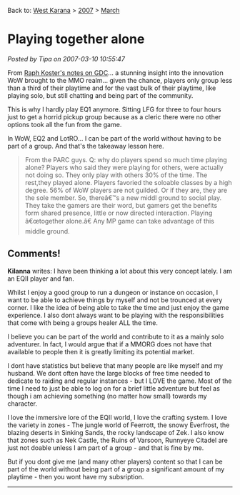 Back to: [West Karana](/posts/westkarana.md) > [2007](/posts/2007/westkarana.md) > [March](./westkarana.md)
# Playing together alone

*Posted by Tipa on 2007-03-10 10:55:47*

From [Raph Koster's notes on GDC](http://www.raphkoster.com/2007/03/09/gdc-07-game-studies-download/)... a stunning insight into the innovation WoW brought to the MMO realm... given the chance, players only group less than a third of their playtime and for the vast bulk of their playtime, like playing solo, but still chatting and being part of the community.

This is why I hardly play EQ1 anymore. Sitting LFG for three to four hours just to get a horrid pickup group because as a cleric there were no other options took all the fun from the game.

In WoW, EQ2 and LotRO... I can be part of the world without having to be part of a group. And that's the takeaway lesson here.

> From the PARC guys. Q: why do players spend so much time playing alone? Players who said they were playing for others, were actually not doing so. They only play with others 30% of the time. The rest,they played alone. Players favoried the soloable classes by a high degree. 56% of WoW players are not guilded. Or if they are, they are the sole member. So, thereâ€™s a new middl ground to social play. They take the gamers are their word, but gamers get the benefits form shared presence, little or now directed interaction. Playing â€œtogether alone.â€ Any MP game can take advantage of this middle ground.


## Comments!

**Kilanna** writes: I have been thinking a lot about this very concept lately. I am an EQII player and fan.

Whilst I enjoy a good group to run a dungeon or instance on occasion, I want to be able to achieve things by myself and not be trounced at every corner. I like the idea of being able to take the time and just enjoy the game experience. I also dont always want to be playing with the responsibilities that come with being a groups healer ALL the time.

I believe you can be part of the world and contribute to it as a mainly solo adventurer. In fact, I would argue that if a MMORG does not have that available to people then it is greatly limiting its potential market.

I dont have statistics but believe that many people are like myself and my husband. We dont often have the large blocks of free time needed to dedicate to raiding and regular instances - but I LOVE the game. Most of the time I need to just be able to log on for a brief little adventure but feel as though i am achieving something (no matter how small) towards my character.

I love the immersive lore of the EQII world, I love the crafting system. I love the variety in zones - The jungle world of Feerrott, the snowy Everfrost, the blazing deserts in Sinking Sands, the rocky landscape of Zek. I also know that zones such as Nek Castle, the Ruins of Varsoon, Runnyeye Citadel are just not doable unless I am part of a group - and that is fine by me. 

But if you dont give me (and many other players) content so that I can be part of the world without being part of a group a significant amount of my playtime - then you wont have my subsription.

---

